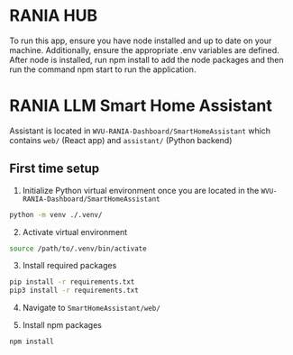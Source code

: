 # RANIA HUB

To run this app, ensure you have node installed and up to date on your machine. Additionally, ensure the appropriate .env variables are defined.
After node is installed, run npm install to add the node packages and then run the command npm start to run the application.

# RANIA LLM Smart Home Assistant

Assistant is located in `WVU-RANIA-Dashboard/SmartHomeAssistant` which contains `web/` (React app) and `assistant/` (Python backend)

## First time setup

1. Initialize Python virtual environment once you are located in the `WVU-RANIA-Dashboard/SmartHomeAssistant`

```bash
python -m venv ./.venv/
```

2. Activate virtual environment

```bash
source /path/to/.venv/bin/activate
```

3. Install required packages

```bash
pip install -r requirements.txt
pip3 install -r requirements.txt
```

4. Navigate to `SmartHomeAssistant/web/`

5. Install npm packages

```bash
npm install
```
